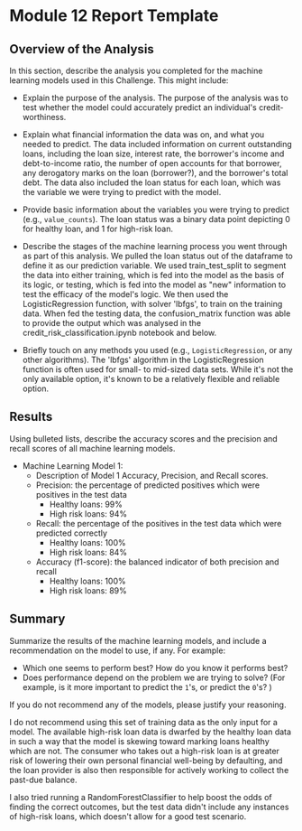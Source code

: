 # Module 12 Report Template

## Overview of the Analysis

In this section, describe the analysis you completed for the machine learning models used in this Challenge. This might include:

* Explain the purpose of the analysis.
    The purpose of the analysis was to test whether the model could accurately predict an individual's credit-worthiness.

* Explain what financial information the data was on, and what you needed to predict.
    The data included information on current outstanding loans, including the loan size, interest rate, the borrower's income and debt-to-income ratio, the number of open accounts for that borrower, any derogatory marks on the loan (borrower?), and the borrower's total debt. 
    The data also included the loan status for each loan, which was the variable we were trying to predict with the model.

* Provide basic information about the variables you were trying to predict (e.g., `value_counts`).
    The loan status was a binary data point depicting 0 for healthy loan, and 1 for high-risk loan.

* Describe the stages of the machine learning process you went through as part of this analysis.
    We pulled the loan status out of the dataframe to define it as our prediction variable. We used train_test_split to segment the data into either training, which is fed into the model as the basis of its logic, or testing, which is fed into the model as "new" information to test the efficacy of the model's logic. We then used the LogisticRegression function, with solver 'lbfgs', to train on the training data. When fed the testing data, the confusion_matrix function was able to provide the output which was analysed in the credit_risk_classification.ipynb notebook and below.

* Briefly touch on any methods you used (e.g., `LogisticRegression`, or any other algorithms).
    The 'lbfgs' algorithm in the LogisticRegression function is often used for small- to mid-sized data sets. While it's not the only available option, it's known to be a relatively flexible and reliable option.

## Results

Using bulleted lists, describe the accuracy scores and the precision and recall scores of all machine learning models.

* Machine Learning Model 1:
    * Description of Model 1 Accuracy, Precision, and Recall scores.
    - Precision: the percentage of predicted positives which were positives in the test data
        - Healthy loans: 99%
        - High risk loans: 94%
    - Recall: the percentage of the positives in the test data which were predicted correctly
        - Healthy loans: 100%
        - High risk loans: 84%
    - Accuracy (f1-score): the balanced indicator of both precision and recall
        - Healthy loans: 100%
        - High risk loans: 89%

## Summary

Summarize the results of the machine learning models, and include a recommendation on the model to use, if any. For example:

* Which one seems to perform best? How do you know it performs best?
* Does performance depend on the problem we are trying to solve? (For example, is it more important to predict the `1`'s, or predict the `0`'s? )

If you do not recommend any of the models, please justify your reasoning.


I do not recommend using this set of training data as the only input for a model. The available high-risk loan data is dwarfed by the healthy loan data in such a way that the model is skewing toward marking loans healthy which are not. The consumer who takes out a high-risk loan is at greater risk of lowering their own personal financial well-being by defaulting, and the loan provider is also then responsible for actively working to collect the past-due balance.

I also tried running a RandomForestClassifier to help boost the odds of finding the correct outcomes, but the test data didn't include any instances of high-risk loans, which doesn't allow for a good test scenario. 
